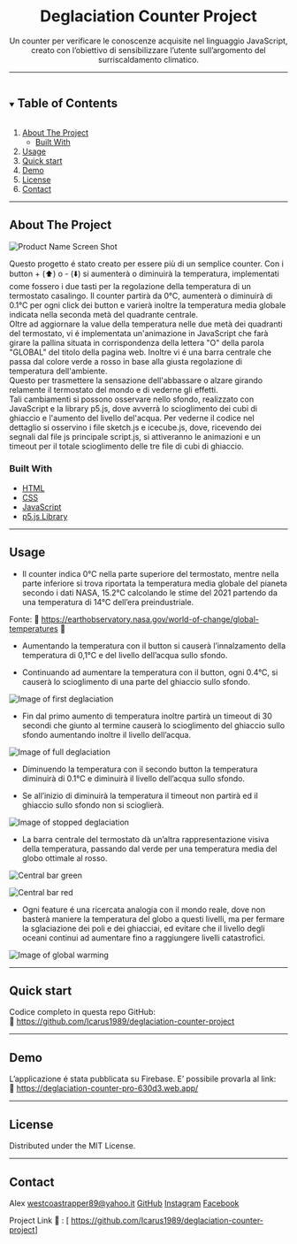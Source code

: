 <div align="center">
  <h1>Deglaciation Counter Project</h1>
</div>

<p align="center">
  Un counter per verificare le conoscenze acquisite nel linguaggio JavaScript, creato con l’obiettivo di sensibilizzare l’utente sull’argomento del surriscaldamento climatico.
</p>

<hr>

<details open="open">
  <summary><h2 style="display: inline-block">Table of Contents</h2></summary>
  <ol>
    <li>
      <a href="#about-the-project">About The Project</a>
      <ul>
        <li><a href="#built-with">Built With</a></li>
      </ul>
    </li>
    <li><a href="#usage">Usage</a></li>
    <li><a href="#quick-start">Quick start</a></li>
    <li><a href="#demo">Demo</a></li>
    <li><a href="#license">License</a></li>
    <li><a href="#contact">Contact</a></li>
  </ol>
</details>

<hr>

## About The Project

![Product Name Screen Shot](https://imagizer.imageshack.com/v2/640x480q90/924/F9xcYc.png)

Questo progetto é stato creato per essere più di un semplice counter. 
Con i button + (:arrow_up:) o - (:arrow_down:) si aumenterà o diminuirà la temperatura, implementati come fossero i due tasti per la regolazione della temperatura di un termostato casalingo. Il counter partirà da 0°C, aumenterà o diminuirà di 0.1°C per ogni click dei button e varierà inoltre la temperatura media globale indicata nella seconda metà del quadrante centrale.<br>
Oltre ad aggiornare la value della temperatura nelle due metà dei quadranti del termostato, vi é implementata un'animazione in JavaScript che farà girare la pallina situata in corrispondenza della lettera "O" della parola "GLOBAL" del titolo della pagina web. Inoltre vi é una barra centrale che passa dal colore verde a rosso in base alla giusta regolazione di temperatura dell'ambiente.<br>
Questo per trasmettere la sensazione dell'abbassare o alzare girando relamente il termostato del mondo e di vederne gli effetti.<br>
Tali cambiamenti si possono osservare nello sfondo, realizzato con JavaScript e la library p5.js, dove avverrà lo scioglimento dei cubi di ghiaccio e l'aumento del livello del'acqua. Per vederne il codice nel dettaglio si osservino i file sketch.js e icecube.js, dove, ricevendo dei segnali dal file js principale script.js, si attiveranno le animazioni e un timeout per il totale scioglimento delle tre file di cubi di ghiaccio.

### Built With

* [HTML](https://developer.mozilla.org/en-US/docs/Web/HTML?retiredLocale=it)
* [CSS](https://developer.mozilla.org/en-US/docs/Web/CSS?retiredLocale=it)
* [JavaScript](https://developer.mozilla.org/en-US/docs/Web/JavaScript?retiredLocale=it)
* [p5.js Library](https://p5js.org/)

<hr>

## Usage

* Il counter indica 0°C nella parte superiore del termostato, mentre nella parte inferiore si trova riportata la temperatura media globale del pianeta secondo i dati NASA, 15.2°C calcolando le stime del 2021 partendo da una temperatura di 14°C dell’era preindustriale.
<!-- <br> -->
Fonte: 
:link: https://earthobservatory.nasa.gov/world-of-change/global-temperatures  :satellite:
<br>

* Aumentando la temperatura con il button si causerà l’innalzamento della temperatura di 0,1°C e del livello dell’acqua sullo sfondo.

* Continuando ad aumentare la temperatura con il button, ogni 0.4°C, si causerà lo scioglimento di una parte del ghiaccio sullo sfondo.

![Image of first deglaciation](https://imagizer.imageshack.com/v2/320x240q90/924/sxrKmz.png)

* Fin dal primo aumento di temperatura inoltre partirà un timeout di 30 secondi che giunto al termine causerà lo scioglimento del ghiaccio sullo sfondo aumentando inoltre il livello dell’acqua. 

![Image of full deglaciation](https://imagizer.imageshack.com/v2/320x240q90/924/kYUDJV.png)

* Diminuendo la temperatura con il secondo button la temperatura diminuirà di 0.1°C e diminuirà il livello dell’acqua sullo sfondo.

* Se all’inizio di diminuirà la temperatura il timeout non partirà ed il ghiaccio sullo sfondo non si scioglierà.

![Image of stopped deglaciation](https://imagizer.imageshack.com/v2/320x240q90/923/PSvojC.png)

* La barra centrale del termostato dà un’altra rappresentazione visiva della temperatura, passando dal verde per una temperatura media del globo ottimale al rosso.

![Central bar green](https://imagizer.imageshack.com/v2/320x240q90/924/SvD6O9.png)

![Central bar red](https://imagizer.imageshack.com/v2/320x240q90/922/TTzI8Z.png)

* Ogni feature é una ricercata analogia con il mondo reale, dove non basterà maniere la temperatura del globo a questi livelli, ma per fermare la sglaciazione dei poli e dei ghiacciai, ed evitare che il livello degli oceani continui ad aumentare fino a raggiungere livelli catastrofici.

![Image of global warming](https://earthobservatory.nasa.gov/ContentWOC/images/globaltemp/global_gis_2015-2019.png)

<hr>

## Quick start  

Codice completo in questa repo GitHub: <br>
:link: https://github.com/Icarus1989/deglaciation-counter-project

<hr>

## Demo
L’applicazione é stata pubblicata su Firebase. 
E’ possibile provarla al link:
<br>
:link: https://deglaciation-counter-pro-630d3.web.app/

<hr>

## License

Distributed under the MIT License.

<hr>

## Contact

Alex 
westcoastrapper89@yahoo.it
[GitHub](http://https://github.com/Icarus1989)
[Instagram](http://https://www.instagram.com/alex._.1989/)
[Facebook](https://www.facebook.com/alex.valente.92)


Project Link :link: : [ https://github.com/Icarus1989/deglaciation-counter-project]
